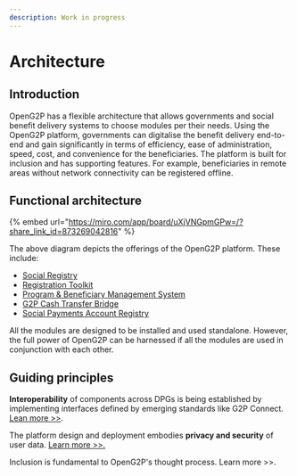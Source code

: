 ```yaml
---
description: Work in progress
---
```


# Architecture

## Introduction

OpenG2P has a flexible architecture that allows governments and social benefit delivery systems to choose modules per their needs. Using the OpenG2P platform, governments can digitalise the benefit delivery end-to-end and gain significantly in terms of efficiency, ease of administration, speed, cost, and convenience for the beneficiaries. The platform is built for inclusion and has supporting features. For example, beneficiaries in remote areas without network connectivity can be registered offline.

## Functional architecture

{% embed url="https://miro.com/app/board/uXjVNGpmGPw=/?share_link_id=873269042816" %}

The above diagram depicts the offerings of the OpenG2P platform. These include:

* [Social Registry](modules/social-registry.md)
* [Registration Toolkit](modules/registration-tool-kit/)
* [Program & Beneficiary Management System](modules/program-and-beneficiary-management-system/)
* [G2P Cash Transfer Bridge](modules/g2p-cash-transfer-bridge/)
* [Social Payments Account Registry](modules/social-payments-account-registry-spar.md)

All the modules are designed to be installed and used standalone.  However, the full power of OpenG2P can be harnessed if all the modules are used in conjunction with each other.

## Guiding principles

**Interoperability** of components  across DPGs is being established by implementing interfaces defined by emerging standards like G2P Connect. [Lean more >>](interoperability.md).

The platform design and deployment embodies **privacy and security** of user data. [Learn more >>.](privacy-and-security/)

Inclusion is fundamental to OpenG2P's thought process. Learn more >>.

